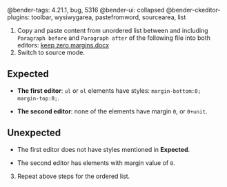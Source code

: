 @bender-tags: 4.21.1, bug, 5316
@bender-ui: collapsed
@bender-ckeditor-plugins: toolbar, wysiwygarea, pastefromword, sourcearea, list

1. Copy and paste content from unordered list between and including `Paragraph before` and `Paragraph after` of the following file into both editors:
[keep zero margins.docx](_assets/keep_zero_margins.docx)
2. Switch to source mode.

## Expected

* **The first editor**: `ul` or `ol` elements have styles: ```margin-bottom:0; margin-top:0;```.

* **The second editor**: none of the elements have margin `0`, or `0+unit`.

## Unexpected

* The first editor does not have styles mentioned in **Expected**.

* The second editor has elements with margin value of `0`.

3. Repeat above steps for the ordered list.
